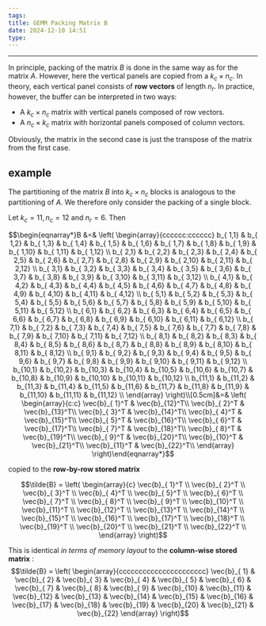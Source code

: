 ```yaml
---
tags: 
title: GEMM Packing Matrix B
date: 2024-12-10 14:51
type:
---
```

---
In principle, packing of the matrix $B$ is done in the same way as for the matrix $A$. However, here the vertical panels are copied from a $k_c \times n_c$. In theory, each vertical panel consists of **row vectors** of length $n_r$. In practice, however, the buffer can be interpreted in two ways:

- A $k_c \times n_c$ matrix with vertical panels composed of row vectors.
- A $n_c \times k_c$ matrix with horizontal panels composed of column vectors.

Obviously, the matrix in the second case is just the transpose of the matrix from the first case.

## example
The partitioning of the matrix $B$ into $k_c \times n_c$ blocks is analogous to the partitioning of $A$. We therefore only consider the packing of a single block.

Let $k_c = 11, n_c = 12$ and $n_r = 6$. Then

$$\begin{eqnarray*}B &=& \left( \begin{array}{cccccc:cccccc} b_{ 1,1} & b_{ 1,2} & b_{ 1,3} & b_{ 1,4} & b_{ 1,5} & b_{ 1,6} & b_{ 1,7} & b_{ 1,8} & b_{ 1,9} & b_{ 1,10} & b_{ 1,11} & b_{ 1,12} \\ b_{ 2,1} & b_{ 2,2} & b_{ 2,3} & b_{ 2,4} & b_{ 2,5} & b_{ 2,6} & b_{ 2,7} & b_{ 2,8} & b_{ 2,9} & b_{ 2,10} & b_{ 2,11} & b_{ 2,12} \\ b_{ 3,1} & b_{ 3,2} & b_{ 3,3} & b_{ 3,4} & b_{ 3,5} & b_{ 3,6} & b_{ 3,7} & b_{ 3,8} & b_{ 3,9} & b_{ 3,10} & b_{ 3,11} & b_{ 3,12} \\ b_{ 4,1} & b_{ 4,2} & b_{ 4,3} & b_{ 4,4} & b_{ 4,5} & b_{ 4,6} & b_{ 4,7} & b_{ 4,8} & b_{ 4,9} & b_{ 4,10} & b_{ 4,11} & b_{ 4,12} \\ b_{ 5,1} & b_{ 5,2} & b_{ 5,3} & b_{ 5,4} & b_{ 5,5} & b_{ 5,6} & b_{ 5,7} & b_{ 5,8} & b_{ 5,9} & b_{ 5,10} & b_{ 5,11} & b_{ 5,12} \\ b_{ 6,1} & b_{ 6,2} & b_{ 6,3} & b_{ 6,4} & b_{ 6,5} & b_{ 6,6} & b_{ 6,7} & b_{ 6,8} & b_{ 6,9} & b_{ 6,10} & b_{ 6,11} & b_{ 6,12} \\ b_{ 7,1} & b_{ 7,2} & b_{ 7,3} & b_{ 7,4} & b_{ 7,5} & b_{ 7,6} & b_{ 7,7} & b_{ 7,8} & b_{ 7,9} & b_{ 7,10} & b_{ 7,11} & b_{ 7,12} \\ b_{ 8,1} & b_{ 8,2} & b_{ 8,3} & b_{ 8,4} & b_{ 8,5} & b_{ 8,6} & b_{ 8,7} & b_{ 8,8} & b_{ 8,9} & b_{ 8,10} & b_{ 8,11} & b_{ 8,12} \\ b_{ 9,1} & b_{ 9,2} & b_{ 9,3} & b_{ 9,4} & b_{ 9,5} & b_{ 9,6} & b_{ 9,7} & b_{ 9,8} & b_{ 9,9} & b_{ 9,10} & b_{ 9,11} & b_{ 9,12} \\ b_{10,1} & b_{10,2} & b_{10,3} & b_{10,4} & b_{10,5} & b_{10,6} & b_{10,7} & b_{10,8} & b_{10,9} & b_{10,10} & b_{10,11} & b_{10,12} \\ b_{11,1} & b_{11,2} & b_{11,3} & b_{11,4} & b_{11,5} & b_{11,6} & b_{11,7} & b_{11,8} & b_{11,9} & b_{11,10} & b_{11,11} & b_{11,12} \\ \end{array} \right)\\[0.5cm]&=& \left( \begin{array}{c:c} \vec{b}_{ 1}^T & \vec{b}_{12}^T\\ \vec{b}_{ 2}^T & \vec{b}_{13}^T\\ \vec{b}_{ 3}^T & \vec{b}_{14}^T\\ \vec{b}_{ 4}^T & \vec{b}_{15}^T\\ \vec{b}_{ 5}^T & \vec{b}_{16}^T\\ \vec{b}_{ 6}^T & \vec{b}_{17}^T\\ \vec{b}_{ 7}^T & \vec{b}_{18}^T\\ \vec{b}_{ 8}^T & \vec{b}_{19}^T\\ \vec{b}_{ 9}^T & \vec{b}_{20}^T\\ \vec{b}_{10}^T & \vec{b}_{21}^T\\ \vec{b}_{11}^T & \vec{b}_{22}^T\\ \end{array} \right)\end{eqnarray*}$$

copied to the **row-by-row stored matrix**

$$\tilde{B} = \left( \begin{array}{c} \vec{b}_{ 1}^T \\ \vec{b}_{ 2}^T \\ \vec{b}_{ 3}^T \\ \vec{b}_{ 4}^T \\ \vec{b}_{ 5}^T \\ \vec{b}_{ 6}^T \\ \vec{b}_{ 7}^T \\ \vec{b}_{ 8}^T \\ \vec{b}_{ 9}^T \\ \vec{b}_{10}^T \\ \vec{b}_{11}^T \\ \vec{b}_{12}^T \\ \vec{b}_{13}^T \\ \vec{b}_{14}^T \\ \vec{b}_{15}^T \\ \vec{b}_{16}^T \\ \vec{b}_{17}^T \\ \vec{b}_{18}^T \\ \vec{b}_{19}^T \\ \vec{b}_{20}^T \\ \vec{b}_{21}^T \\ \vec{b}_{22}^T \\ \end{array} \right)$$

This is identical _in terms of memory layout_ to the **column-wise stored matrix** :
$$\tilde{B} = \left( \begin{array}{cccccccccccccccccccccc} \vec{b}_{ 1} & \vec{b}_{ 2} & \vec{b}_{ 3} & \vec{b}_{ 4} & \vec{b}_{ 5} & \vec{b}_{ 6} & \vec{b}_{ 7} & \vec{b}_{ 8} & \vec{b}_{ 9} & \vec{b}_{10} & \vec{b}_{11} & \vec{b}_{12} & \vec{b}_{13} & \vec{b}_{14} & \vec{b}_{15} & \vec{b}_{16} & \vec{b}_{17} & \vec{b}_{18} & \vec{b}_{19} & \vec{b}_{20} & \vec{b}_{21} & \vec{b}_{22} \end{array} \right)$$
